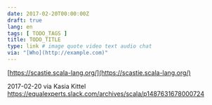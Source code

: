 ```yaml
---
date: 2017-02-20T00:00:00Z
draft: true
lang: en
tags: [ TODO_TAGS ]
title: TODO_TITLE
type: link # image quote video text audio chat
via: "[Who](http://example.com)"
---
```



[https://scastie.scala-lang.org/](https://scastie.scala-lang.org/)

2017-02-20 via Kasia Kittel
https://equalexperts.slack.com/archives/scala/p1487631678000724
